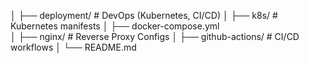                  
│
├── deployment/                     # DevOps (Kubernetes, CI/CD)
│   ├── k8s/                        # Kubernetes manifests
│   ├── docker-compose.yml          
│   ├── nginx/                      # Reverse Proxy Configs
│   ├── github-actions/             # CI/CD workflows
│   └── README.md 